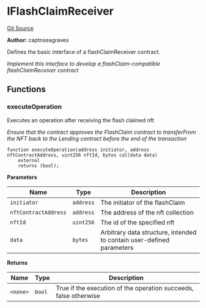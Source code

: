 # IFlashClaimReceiver
[Git Source](https://github.com/NiftyApes/sellerFinancing/blob/c32bcc4ddea85d7a717bf9d657523b95f48a4510/src/flashClaim/interfaces/IFlashClaimReceiver.sol)

**Author:**
captnseagraves

Defines the basic interface of a flashClaimReceiver contract.

*Implement this interface to develop a flashClaim-compatible flashClaimReceiver contract*


## Functions
### executeOperation

Executes an operation after receiving the flash claimed nft

*Ensure that the contract approves the FlashClaim contract to transferFrom
the NFT back to the Lending contract before the end of the transaction*


```solidity
function executeOperation(address initiator, address nftContractAddress, uint256 nftId, bytes calldata data)
    external
    returns (bool);
```
**Parameters**

|Name|Type|Description|
|----|----|-----------|
|`initiator`|`address`|The initiator of the flashClaim|
|`nftContractAddress`|`address`|The address of the nft collection|
|`nftId`|`uint256`|The id of the specified nft|
|`data`|`bytes`|Arbitrary data structure, intended to contain user-defined parameters|

**Returns**

|Name|Type|Description|
|----|----|-----------|
|`<none>`|`bool`|True if the execution of the operation succeeds, false otherwise|


